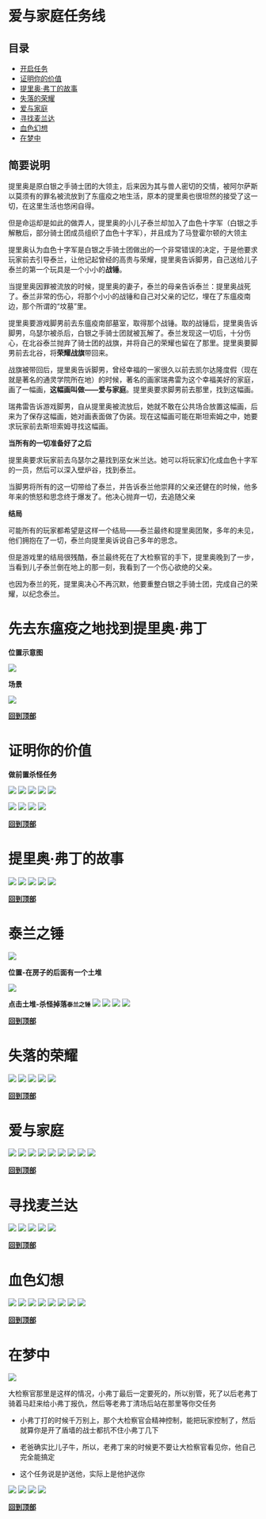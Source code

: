 # 爱与家庭任务线

## **目录**

- [开启任务](#先去东瘟疫之地找到提里奥弗丁)
- [证明你的价值](#证明你的价值)
- [提里奥·弗丁的故事](#提里奥弗丁的故事)
- [失落的荣耀](#失落的荣耀)
- [爱与家庭](#爱与家庭)
- [寻找麦兰达](#寻找麦兰达)
- [血色幻想](#血色幻想)
- [在梦中](#在梦中)

## **简要说明**

提里奥是原白银之手骑士团的大领主，后来因为其与兽人密切的交情，被阿尔萨斯以莫须有的罪名被流放到了东瘟疫之地生活，原本的提里奥也很坦然的接受了这一切，在这里生活也悠闲自得。

但是命运却是如此的做弄人，提里奥的小儿子泰兰却加入了血色十字军（白银之手解散后，部分骑士团成员组织了血色十字军），并且成为了马登霍尔顿的大领主

提里奥认为血色十字军是白银之手骑士团做出的一个非常错误的决定，于是他要求玩家前去引导泰兰，让他记起曾经的高贵与荣耀，提里奥告诉脚男，自己送给儿子泰兰的第一个玩具是一个小小的**战锤**。

当提里奥因罪被流放的时候，提里奥的妻子，泰兰的母亲告诉泰兰：提里奥战死了。泰兰非常的伤心，将那个小小的战锤和自己对父亲的记忆，埋在了东瘟疫南边，那个所谓的“坟墓”里。

提里奥要游戏脚男前去东瘟疫南部墓室，取得那个战锤。取的战锤后，提里奥告诉脚男，乌瑟尔被杀后，白银之手骑士团就被瓦解了。泰兰发现这一切后，十分伤心，在北谷泰兰抛弃了骑士团的战旗，并将自己的荣耀也留在了那里。提里奥要脚男前去北谷，将**荣耀战旗**带回来。

战旗被带回后，提里奥告诉脚男，曾经幸福的一家很久以前去凯尔达隆度假（现在就是著名的通灵学院所在地）的时候，著名的画家瑞弗雷为这个幸福美好的家庭，画了一幅画，**这幅画叫做——爱与家庭**。提里奥要求脚男前去那里，找到这幅画。

瑞弗雷告诉游戏脚男，自从提里奥被流放后，她就不敢在公共场合放置这幅画，后来为了保存这幅画，她对画表面做了伪装。现在这幅画可能在斯坦索姆之中，她要求玩家前去斯坦索姆寻找这幅画。

**当所有的一切准备好了之后**

提里奥要求玩家前去乌瑟尔之墓找到巫女米兰达。她可以将玩家幻化成血色十字军的一员，然后可以深入壁炉谷，找到泰兰。

当脚男将所有的这一切带给了泰兰，并告诉泰兰他崇拜的父亲还健在的时候，他多年来的愤怒和思念终于爆发了。他决心抛弃一切，去追随父亲

**结局**

可能所有的玩家都希望是这样一个结局——泰兰最终和提里奥团聚，多年的未见，他们拥抱在了一切，泰兰向提里奥诉说自己多年的思念。

但是游戏里的结局很残酷，泰兰最终死在了大检察官的手下，提里奥晚到了一步，当看到儿子泰兰倒在地上的那一刻，我看到了一个伤心欲绝的父亲。

也因为泰兰的死，提里奥决心不再沉默，他要重整白银之手骑士团，完成自己的荣耀，以纪念泰兰。

# 先去东瘟疫之地找到提里奥·弗丁

**位置示意图**

![](./assets/a-1.jpg)

**场景**

![](./assets/a-2.png)

**[回到顶部](#爱与家庭任务线)**

# 证明你的价值

**做前置杀怪任务**

![](./assets/a-3.jpg)
![](./assets/a-4.jpg)
![](./assets/a-5.jpg)
![](./assets/a-6.png)
![](./assets/a-7.png)

![](./assets/a-8.png)
![](./assets/a-9.png)
![](./assets/a-10.png)
![](./assets/a-11.png)

**[回到顶部](#爱与家庭任务线)**

# 提里奥·弗丁的故事

![](./assets/30.png)
![](./assets/13.png)
![](./assets/31.png)
![](./assets/32.png)
![](./assets/33.png)

**[回到顶部](#爱与家庭任务线)**

# 泰兰之锤

![](./assets/15.png)

**位置-在房子的后面有一个土堆**

![](./assets/16.png)

**点击土堆-杀怪掉落`泰兰之锤`**
![](./assets/17.png)
![](./assets/18.png)
![](./assets/19.png)
![](./assets/20.png)

**[回到顶部](#爱与家庭任务线)**

# 失落的荣耀

![](./assets/21.png)
![](./assets/22.png)
![](./assets/40.png)
![](./assets/41.png)
![](./assets/42.png)

**[回到顶部](#爱与家庭任务线)**

# 爱与家庭

![](./assets/43.png)
![](./assets/50.png)
![](./assets/51.png)
![](./assets/52.png)
![](./assets/53.png)
![](./assets/54.png)
![](./assets/10.jpg)
![](./assets/55.png)
![](./assets/56.png)

**[回到顶部](#爱与家庭任务线)**

# 寻找麦兰达

![](./assets/60.png)
![](./assets/61.png)
![](./assets/62.png)
![](./assets/63.png)
![](./assets/64.png)

**[回到顶部](#爱与家庭任务线)**

# 血色幻想

![](./assets/70.png)
![](./assets/71.png)
![](./assets/72.png)
![](./assets/73.png)
![](./assets/74.png)
![](./assets/75.png)
![](./assets/76.png)
![](./assets/77.png)

**[回到顶部](#爱与家庭任务线)**

# 在梦中

![](./assets/78.png)

大检察官那里是这样的情况，小弗丁最后一定要死的，所以别管，死了以后老弗丁骑着马赶来给小弗丁报仇，然后等老弗丁清场后站在那里等你交任务

- 小弗丁打的时候千万别上，那个大检察官会精神控制，能把玩家控制了，然后就算你是开了盾墙的战士都抗不住小弗丁几下

- 老爸确实比儿子牛，所以，老弗丁来的时候更不要让大检察官看见你，他自己完全能搞定

- 这个任务说是护送他，实际上是他护送你

![](./assets/80.png)
![](./assets/81.png)
![](./assets/82.png)
![](./assets/83.png)

**[回到顶部](#爱与家庭任务线)**
